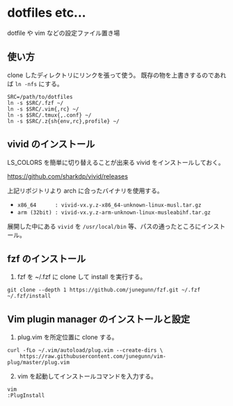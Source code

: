 # dotfiles etc...

dotfile や vim などの設定ファイル置き場

## 使い方

clone したディレクトリにリンクを張って使う。
既存の物を上書きするのであれば `ln -nfs` にする。

```
SRC=/path/to/dotfiles
ln -s $SRC/.fzf ~/
ln -s $SRC/.vim{,rc} ~/
ln -s $SRC/.tmux{,.conf} ~/
ln -s $SRC/.z{sh{env,rc},profile} ~/
```

## vivid のインストール
LS_COLORS を簡単に切り替えることが出来る vivid をインストールしておく。

https://github.com/sharkdp/vivid/releases

上記リポジトリより arch に合ったバイナリを使用する。

- `x86_64      : vivid-vx.y.z-x86_64-unknown-linux-musl.tar.gz`
- `arm (32bit) : vivid-vx.y.z-arm-unknown-linux-musleabihf.tar.gz`

展開した中にある `vivid` を `/usr/local/bin` 等、パスの通ったところにインストール。

## fzf のインストール

1. fzf を ~/.fzf に clone して install を実行する。

```
git clone --depth 1 https://github.com/junegunn/fzf.git ~/.fzf
~/.fzf/install
```

## Vim plugin manager のインストールと設定

1. plug.vim を所定位置に clone する。

```
curl -fLo ~/.vim/autoload/plug.vim --create-dirs \
    https://raw.githubusercontent.com/junegunn/vim-plug/master/plug.vim
```

2. vim を起動してインストールコマンドを入力する。

```
vim
:PlugInstall
```


